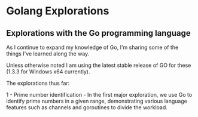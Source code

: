 # Golang Explorations
## Explorations with the Go programming language

As I continue to expand my knowledge of Go, I'm sharing some of the things I've learned along the way.

Unless otherwise noted I am using the latest stable release of GO for these (1.3.3 for Windows x64 currently).

The explorations thus far:

1 - Prime number identification - In the first major exploration, we use Go to identify prime numbers in a given range, demonstrating various language features such as channels and goroutines to divide the workload.